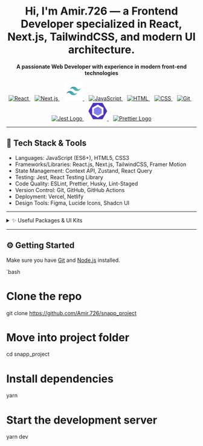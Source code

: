 <h1 align="center">Hi, I'm Amir.726 — a Frontend Developer specialized in React, Next.js, TailwindCSS, and modern UI architecture.</h1>
<p align="center">
  <strong>A passionate Web Developer with experience in modern front-end technologies</strong>
</p>

<p align="center">
  <a href="https://reactjs.org/">
    <img width="50" title="React" alt="React" src="https://cdn.jsdelivr.net/gh/devicons/devicon/icons/react/react-original.svg" />
  </a>&nbsp;&nbsp;
  <a href="https://nextjs.org/">
    <img width="50" title="Next.js" alt="Next.js" src="https://cdn.jsdelivr.net/gh/devicons/devicon/icons/nextjs/nextjs-original.svg" />
  </a>&nbsp;&nbsp;
  <a href="https://tailwindcss.com/">
    <img width="50" title="TailwindCSS" alt="TailwindCSS" src="https://raw.githubusercontent.com/github/explore/80688e429a7d4ef2fca1e82350fe8e3517d3494d/topics/tailwind/tailwind.png" />
  </a>&nbsp;&nbsp;
  <a href="https://www.javascript.com/">
    <img width="50" title="JavaScript" alt="JavaScript" src="https://cdn.jsdelivr.net/gh/devicons/devicon/icons/javascript/javascript-original.svg" />
  </a>&nbsp;&nbsp;
  <a href="https://html.spec.whatwg.org/">
    <img width="50" title="HTML5" alt="HTML" src="https://cdn.jsdelivr.net/gh/devicons/devicon/icons/html5/html5-original.svg" />
  </a>&nbsp;&nbsp;
  <a href="https://www.w3.org/Style/CSS/Overview.en.html">
    <img width="50" title="CSS3" alt="CSS" src="https://cdn.jsdelivr.net/gh/devicons/devicon/icons/css3/css3-original.svg" />
  </a>&nbsp;&nbsp;
  <a href="https://git-scm.com/">
    <img width="50" title="Git" alt="Git" src="https://cdn.jsdelivr.net/gh/devicons/devicon/icons/git/git-original.svg" />
  </a>&nbsp;&nbsp;
  <a href="https://jestjs.io">
    <img width="50" title="Jest" alt="Jest Logo" src="https://raw.githubusercontent.com/maurodesouza/maurodesouza/master/assets/jest-logo.svg" />
  </a>&nbsp;&nbsp;
  <a href="https://eslint.org">
    <img width="50" title="ESLint" alt="ESLint Logo" src="https://raw.githubusercontent.com/github/explore/80688e429a7d4ef2fca1e82350fe8e3517d3494d/topics/eslint/eslint.png" />
  </a>&nbsp;&nbsp;
  <a href="https://prettier.io">
    <img width="50" title="Prettier" alt="Prettier Logo" src="https://prettier.io/icon.png" />
  </a>
</p>

---

## 🔧 Tech Stack & Tools

- Languages: JavaScript (ES6+), HTML5, CSS3
- Frameworks/Libraries: React.js, Next.js, TailwindCSS, Framer Motion
- State Management: Context API, Zustand, React Query
- Testing: Jest, React Testing Library
- Code Quality: ESLint, Prettier, Husky, Lint-Staged
- Version Control: Git, GitHub, GitHub Actions
- Deployment: Vercel, Netlify
- Design Tools: Figma, Lucide Icons, Shadcn UI

---

<details>
  <summary>✨ Useful Packages & UI Kits</summary>

  - [Shadcn UI](https://ui.shadcn.com)  
  - [Radix UI](https://www.radix-ui.com)  
  - [Lucide Icons](https://lucide.dev)  
  - [clsx](https://github.com/lukeed/clsx#readme)  
  - [Tailwind Merge](https://github.com/dcastil/tailwind-merge#readme)  
  - [Tailwind Variants](https://www.tailwind-variants.org)  
  - [Framer Motion](https://framer.com/motion/)  
  - [Prism.js](https://prismjs.com)  
  - [React Markdown](https://github.com/remarkjs/react-markdown#readme)  
  - [UUID](https://github.com/uuidjs/uuid#readme)  
</details>

---

## ⚙️ Getting Started

Make sure you have [Git](https://git-scm.com) and [Node.js](https://nodejs.org) installed.

`bash
# Clone the repo
git clone https://github.com/Amir.726/snapp_project

# Move into project folder
cd snapp_project

# Install dependencies
yarn

# Start the development server
yarn dev


